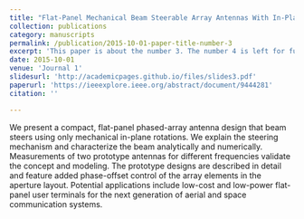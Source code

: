 ```yaml
---
title: "Flat-Panel Mechanical Beam Steerable Array Antennas With In-Plane Rotations: Theory, Design and Low-Cost Implementation"
collection: publications
category: manuscripts
permalink: /publication/2015-10-01-paper-title-number-3
excerpt: 'This paper is about the number 3. The number 4 is left for future work.'
date: 2015-10-01
venue: 'Journal 1'
slidesurl: 'http://academicpages.github.io/files/slides3.pdf'
paperurl: 'https://ieeexplore.ieee.org/abstract/document/9444281'
citation: ''

---
```


We present a compact, flat-panel phased-array antenna design that beam steers using only mechanical in-plane rotations. We explain the steering mechanism and characterize the beam analytically and numerically. Measurements of two prototype antennas for different frequencies validate the concept and modeling. The prototype designs are described in detail and feature added phase-offset control of the array elements in the aperture layout. Potential applications include low-cost and low-power flat-panel user terminals for the next generation of aerial and space communication systems.